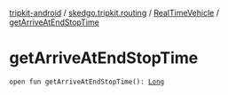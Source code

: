 [tripkit-android](../../index.md) / [skedgo.tripkit.routing](../index.md) / [RealTimeVehicle](index.md) / [getArriveAtEndStopTime](./get-arrive-at-end-stop-time.md)

# getArriveAtEndStopTime

`open fun getArriveAtEndStopTime(): `[`Long`](https://kotlinlang.org/api/latest/jvm/stdlib/kotlin/-long/index.html)